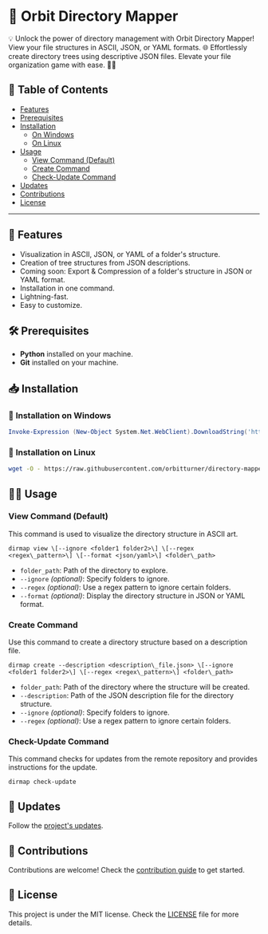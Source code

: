 🚀 **Orbit Directory Mapper**
=========================

💡 Unlock the power of directory management with Orbit Directory Mapper! View your file structures in ASCII, JSON, or YAML formats. 🌐 Effortlessly create directory trees using descriptive JSON files. Elevate your file organization game with ease. 🚀🌳 

📜 **Table of Contents**
---------------------

*   [Features](#features)
*   [Prerequisites](#prerequisites)
*   [Installation](#installation)
    *   [On Windows](#on-windows)
    *   [On Linux](#on-linux)
*   [Usage](#usage)
    *   [View Command (Default)](#view-command-default)
    *   [Create Command](#create-command)
    *   [Check-Update Command](#check-update-command)
*   [Updates](#updates)
*   [Contributions](#contributions)
*   [License](#license)
---------------------

🚀 **Features**
-----------

*   Visualization in ASCII, JSON, or YAML of a folder's structure.
*   Creation of tree structures from JSON descriptions.
*   Coming soon: Export & Compression of a folder's structure in JSON or YAML format.
*   Installation in one command.
*   Lightning-fast.
*   Easy to customize.


🛠 **Prerequisites**
------------

*   **Python** installed on your machine.
*   **Git** installed on your machine.


📥 **Installation**
---------------

### 🚀 **Installation on Windows**
```powershell	
Invoke-Expression (New-Object System.Net.WebClient).DownloadString('https://raw.githubusercontent.com/orbitturner/directory-mapper/main/setups/windows-installer.ps1')
```

### 🐧 **Installation on Linux**
```bash
wget -O - https://raw.githubusercontent.com/orbitturner/directory-mapper/main/setups/linux-installer.ps1 | bash
```
  

🧑‍💻 **Usage**
-----------------

### View Command (Default)

This command is used to visualize the directory structure in ASCII art.

```shell
dirmap view \[--ignore <folder1 folder2>\] \[--regex <regex\_pattern>\] \[--format <json/yaml>\] <folder\_path>
```

*   `folder_path`: Path of the directory to explore.
*   `--ignore` _(optional)_: Specify folders to ignore.
*   `--regex` _(optional)_: Use a regex pattern to ignore certain folders.
*   `--format` _(optional)_: Display the directory structure in JSON or YAML format.

### Create Command

Use this command to create a directory structure based on a description file.

```shell
dirmap create --description <description\_file.json> \[--ignore <folder1 folder2>\] \[--regex <regex\_pattern>\] <folder\_path>
```

*   `folder_path`: Path of the directory where the structure will be created.
*   `--description`: Path of the JSON description file for the directory structure.
*   `--ignore` _(optional)_: Specify folders to ignore.
*   `--regex` _(optional)_: Use a regex pattern to ignore certain folders.

### Check-Update Command

This command checks for updates from the remote repository and provides instructions for the update.

```shell
dirmap check-update
```


  

🔄 **Updates**
---------------

Follow the [project's updates](./versions-history.json).

🤝 **Contributions**
----------------

Contributions are welcome! Check the [contribution guide](CONTRIBUTING.md) to get started.

📄 **License**
----------

This project is under the MIT license. Check the [LICENSE](LICENSE) file for more details.